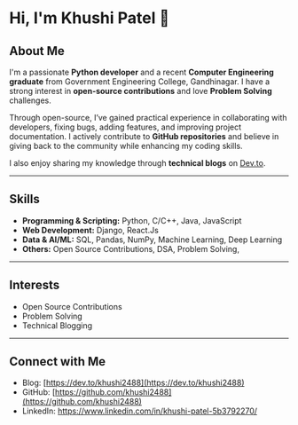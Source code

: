# Hi, I'm Khushi Patel 👋

## About Me  

I'm a passionate **Python developer** and a recent **Computer Engineering graduate** from Government Engineering College, Gandhinagar. I have a strong interest in **open-source contributions** and love **Problem Solving** challenges.  

Through open-source, I’ve gained practical experience in collaborating with developers, fixing bugs, adding features, and improving project documentation. I actively contribute to **GitHub repositories** and believe in giving back to the community while enhancing my coding skills.  

I also enjoy sharing my knowledge through **technical blogs** on [Dev.to](https://dev.to/khushi2488).  

---

## Skills
- **Programming & Scripting:** Python, C/C++, Java, JavaScript  
- **Web Development:** Django, React.Js 
- **Data & AI/ML:** SQL, Pandas, NumPy, Machine Learning, Deep Learning
- **Others:** Open Source Contributions, DSA, Problem Solving,  

---

## Interests
- Open Source Contributions
- Problem Solving
- Technical Blogging  

---

## Connect with Me
- Blog: [https://dev.to/khushi2488](https://dev.to/khushi2488)  
- GitHub: [https://github.com/khushi2488](https://github.com/khushi2488)  
- LinkedIn: https://www.linkedin.com/in/khushi-patel-5b3792270/ 

